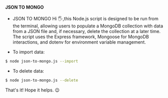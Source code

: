 #### JSON TO MONGO
- JSON TO MONGO
  Hi 🖐️,this Node.js script is designed to be run from the terminal, allowing users to populate a MongoDB collection with data from a JSON file and,
  if necessary, delete the collection at a later time.
  The script uses the Express framework, Mongoose for MongoDB interactions, and dotenv for environment variable management.

- To import data:

```sh
$ node json-to-mongo.js --import
```

- To delete data:

```sh
$ node json-to-mongo.js --delete
```

That's it! Hope it helps. 😉
